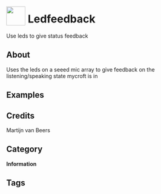 # <img src="https://raw.githack.com/FortAwesome/Font-Awesome/master/svgs/solid/assistive-listening-systems.svg" card_color="#F1F3F4" width="50" height="50" style="vertical-align:bottom"/> Ledfeedback
Use leds to give status feedback

## About
Uses the leds on a seeed mic array to give feedback on the listening/speaking state mycroft is in

## Examples

## Credits
Martijn van Beers

## Category
**Information**

## Tags

